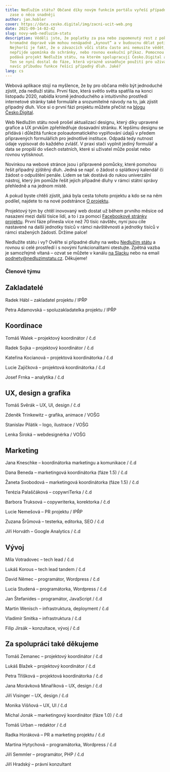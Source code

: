 ```yaml
---
title: Nedlužím státu? Občané díky novým funkcím portálu vyřeší případné dluhy
  zase o něco snadněji
author: jan.hobler
cover: https://data.cesko.digital/img/zacni-ucit-web.png
date: 2021-09-14-02-42
slug: novy-web-nedluzim-statu
description: Věděli jste, že poplatky za psa nebo zapomenutý rest z pokuty v
  hromadné dopravě vám mohou nenápadně „kynout” a v budoucnu dělat potíže?
  Nejhorší je fakt, že o závazcích vůči státu často ani nemusíte vědět, dokud
  nepřijde upomínka do schránky, nebo rovnou exekuční příkaz. Pomocnou ruku
  podává projekt Nedlužím státu, na kterém spolupracují Česko.Digital a IPŘP.
  Ten se nyní dostal do fáze, která výrazně usnadňuje použití pro uživatele a
  navíc přibudou funkce řešící případný dluh. Jaké?
lang: cs
---
```

Webová aplikace stojí na myšlence, že by pro občana mělo být jednoduché zjistit, zda nedluží státu. První fáze, která světlo světa spatřila na konci listopadu 2020, nabídla kromě jednoduchého a intuitivního prostředí internetové stránky také formuláře a srozumitelné návody na to, jak zjistit případný dluh. Více si o první fázi projektu můžete přečíst na [blogu Česko.Digital](https://blog.cesko.digital/2020/11/nedluzim-statu).

Web Nedlužím státu nově prošel aktualizací designu, který díky upravené grafice a UX prvkům zpřehledňuje dosavadní stránku. K lepšímu designu se přidává i důležitá funkce poloautomatického vyplňování údajů v předem připravených formulářích pro jednotlivé instituce. Odpadá tedy nutnost údaje vypisovat do každého zvlášť. V praxi stačí vyplnit jediný formulář a data se propíší do všech ostatních, které si uživatel může poslat nebo rovnou vytisknout.

Novinkou na webové stránce jsou i připravené pomůcky, které pomohou řešit případný zjištěný dluh. Jedná se např. o žádost o splátkový kalendář či žádost o odpuštění penále. Lidem se tak dostává do rukou univerzální nástroj, který jim pomůže řešit jejich případné dluhy v rámci státní správy přehledně a na jednom místě.

A pokud byste chtěli zjistit, jaká byla cesta tohoto projektu a kdo se na něm podílel, najdete to na nové podstránce [O projektu](https://nedluzimstatu.cz/o-projektu/).

Projektový tým by chtěl inovovaný web dostat už během prvního měsíce od nasazení mezi další tisíce lidí, a to i za pomoci [Facebookové stránky projektu](https://www.facebook.com/nedluzimstatu). První fáze přinesla více než 70 tisíc návštěv, nyní jsou cíle nastavené na další jednotky tisíců v rámci návštěvnosti a jednotky tisíců v rámci stažených žádostí. Držíme palce!

Nedlužíte státu i vy? Ověřte si případné dluhy na webu [Nedlužím státu](https://nedluzimstatu.cz/) a rovnou si celé prostředí i s novými funkcionalitami otestujte. Zpětná vazba je samozřejmě vítaná – ozvat se můžete v kanálu [na Slacku](https://cesko-digital.slack.com/archives/CHTQQN5AL) nebo na email [podnety@nedluzimstatu.cz](<>). Děkujeme!

### Členové týmu

## Zakladatelé

Radek Hábl – zakladatel projektu / IPŘP

Petra Adamovská – spoluzakladatelka projektu / IPŘP

## Koordinace

Tomáš Walek – projektový koordinátor / č.d

Radek Sojka – projektový koordinátor / č.d

Kateřina Kocianová – projektová koordinátorka / č.d

Lucie Zajíčková – projektová koordinátorka / č.d

Josef Frnka – analytika / č.d

## UX, design a grafika

Tomáš Svěrák – UX, UI, design / č.d

Zdeněk Trinkewitz – grafika, animace / VOŠG

Stanislav Pilátik – logo, ilustrace / VOŠG

Lenka Široká – webdesignérka / VOŠG

## Marketing

Jana Kneschke – koordinátorka marketingu a komunikace / č.d

Dana Beneda – marketingová koordinátorka (fáze 1.5) / č.d

Žaneta Svobodová – marketingová koordinátorka (fáze 1.5) / č.d

Terézia Palaščáková – copywriTerka / č.d

Barbora Truksová – copywriterka, korektorka / č.d

Lucie Nemešová – PR projektu / IPŘP

Zuzana Šrůmová – testerka, editorka, SEO / č.d

Jiří Horváth – Google Analytics / č.d

## Vývoj

Míla Votradovec – tech lead / č.d

Lukáš Korous – tech lead tandem / č.d

David Němec – programátor, Wordpress / č.d

Lucia Studená – programátorka, Wordpress / č.d

Jan Štefanides – programátor, JavaScript / č.d

Martin Wenisch – infrastruktura, deployment / č.d

Vladimír Smitka – infrastruktura / č.d

Filip Jirsák – konzultace, vývoj / č.d

## Za spolupráci také děkujeme

Tomáš Zemanec – projektový koordinátor / č.d

Lukáš Blažek – projektový koordinátor / č.d

Petra Tříšková – projektová koordinátorka / č.d

Jana Morávková Minaříková – UX, design / č.d

Jiří Visinger – UX, design / č.d

Monika Višňová – UX, UI / č.d

Michal Jonák – marketingový koordinátor (fáze 1.0) / č.d

Tomáš Urban – redaktor / č.d

Radka Horáková – PR a marketing projektu / č.d

Martina Hytychová – programátorka, Wordpress / č.d

Jiří Semmler – programátor, PHP / č.d

Jiří Hradský – právní konzultant